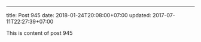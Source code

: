 ---
title: Post 945
date: 2018-01-24T20:08:00+07:00
updated: 2017-07-11T22:27:39+07:00

This is content of post 945